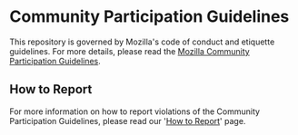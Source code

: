 # Community Participation Guidelines

This repository is governed by Mozilla's code of conduct and etiquette
guidelines. For more details, please read the [Mozilla Community Participation
Guidelines](https://www.mozilla.org/about/governance/policies/participation/).

## How to Report

For more information on how to report violations of the Community Participation
Guidelines, please read our '[How to
Report](https://www.mozilla.org/about/governance/policies/participation/reporting/)'
page.

<!--
## Project Specific Etiquette

In some cases, there will be additional project etiquette i.e.:
(https://bugzilla.mozilla.org/page.cgi?id=etiquette.html). Please update for
your project.
-->
